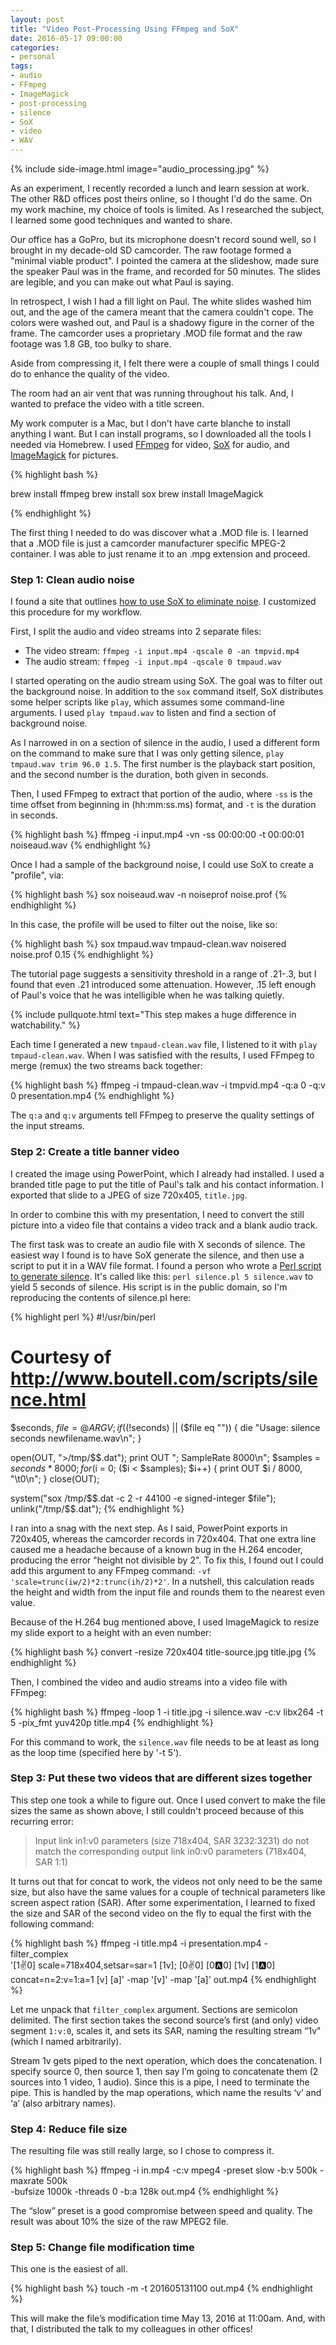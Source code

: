 ```yaml
---
layout: post
title: "Video Post-Processing Using FFmpeg and SoX"
date: 2016-05-17 09:00:00
categories:
- personal
tags:
- audio
- FFmpeg
- ImageMagick
- post-processing
- silence
- SoX
- video
- WAV
---
```


{% include side-image.html image="audio_processing.jpg" %}

As an experiment, I recently recorded a lunch and learn session at work. The
other R&D offices post theirs online, so I thought I'd do the same. On my work
machine, my choice of tools is limited. As I researched the subject, I learned
some good techniques and wanted to share.

Our office has a GoPro, but its microphone doesn't record sound well, so I
brought in my decade-old SD camcorder. The raw footage formed a "minimal viable
product". I pointed the camera at the slideshow, made sure the speaker Paul was
in the frame, and recorded for 50 minutes. The slides are legible, and you can
make out what Paul is saying.

In retrospect, I wish I had a fill light on Paul. The white slides washed him
out, and the age of the camera meant that the camera couldn't cope. The colors
were washed out, and Paul is a shadowy figure in the corner of the frame. The
camcorder uses a proprietary .MOD file format and the raw footage was 1.8 GB,
too bulky to share.

Aside from compressing it, I felt there were a couple of small things I could do
to enhance the quality of the video.

<!--more-->

The room had an air vent that was running
throughout his talk. And, I wanted to preface the video with a title screen.

My work computer is a Mac, but I don't have carte blanche to install anything I
want. But I can install programs, so I downloaded all the tools I needed via
Homebrew. I used [FFmpeg](https://ffmpeg.org) for video,
[SoX](http://sox.sourceforge.net) for audio,
and [ImageMagick](http://www.imagemagick.org) for pictures.

{% highlight bash %}

brew install ffmpeg
brew install sox
brew install ImageMagick

{% endhighlight %}

The first thing I needed to do was discover what a .MOD file is. I learned that
a .MOD file is just a camcorder manufacturer specific MPEG-2 container. I was
able to just rename it to an .mpg extension and proceed.

### Step 1: Clean audio noise

I found a site that outlines [how to use SoX to eliminate noise]( http://www.zoharbabin.com/how-to-do-noise-reduction-using-ffmpeg-and-sox/). I
customized this procedure for my workflow.

First, I split the audio and video streams into 2 separate files:

* The video stream: `ffmpeg -i input.mp4 -qscale 0 -an tmpvid.mp4`
* The audio stream: `ffmpeg -i input.mp4 -qscale 0 tmpaud.wav`

I started operating on the audio stream using SoX. The goal was to filter out
the background noise. In addition to the `sox` command itself, SoX distributes
some helper scripts like `play`, which assumes some command-line arguments. I
used `play tmpaud.wav` to listen and find a section of background noise.

As I narrowed in on a section of silence in the audio, I used a different form
on the command to make sure that I was only getting silence, `play tmpaud.wav
trim 96.0 1.5`. The first number is the playback start position, and the second
number is the duration, both given in seconds.

Then, I used FFmpeg to extract that portion of the audio, where `-ss` is the
time offset from beginning in (hh:mm:ss.ms) format, and `-t` is the duration in
seconds.

{% highlight bash %}
ffmpeg -i input.mp4 -vn -ss 00:00:00 -t 00:00:01 noiseaud.wav
{% endhighlight %}

Once I had a sample of the background noise, I could use SoX to create a
"profile", via:

{% highlight bash %}
sox noiseaud.wav -n noiseprof noise.prof
{% endhighlight %}

In this case, the profile will be used to filter out the noise, like so:

{% highlight bash %}
sox tmpaud.wav tmpaud-clean.wav noisered noise.prof 0.15
{% endhighlight %}

The tutorial page suggests a sensitivity threshold in a range of .21-.3, but I
found that even .21 introduced some attenuation. However, .15 left enough of
Paul's voice that he was intelligible when he was talking quietly.

{% include pullquote.html
text="This step makes a huge difference in watchability." %}

Each time I generated a new `tmpaud-clean.wav` file, I listened to it with
`play tmpaud-clean.wav`. When I was satisfied with the results, I used FFmpeg
to merge (remux) the two streams back together:

{% highlight bash %}
ffmpeg -i tmpaud-clean.wav -i tmpvid.mp4 -q:a 0 -q:v 0 presentation.mp4
{% endhighlight %}

The `q:a` and `q:v` arguments tell FFmpeg to preserve the quality settings of
the input streams.

### Step 2: Create a title banner video

I created the image using PowerPoint, which I already had installed. I used a
branded title page to put the title of Paul's talk and his contact information.
I exported that slide to a JPEG of size 720x405, `title.jpg`.

In order to combine this with my presentation, I need to convert the still
picture into a video file that contains a video track and a blank audio track.

The first task was to create an audio file with X seconds of silence. The
easiest way I found is to have SoX generate the silence, and then use a script
to put it in a WAV file format. I found a person who wrote a [Perl script to
generate silence](http://www.boutell.com/scripts/silence.html). It's called like
this: `perl silence.pl 5 silence.wav` to yield 5 seconds of silence. His script
is in the public domain, so I'm reproducing the contents of silence.pl here:

{% highlight perl %}
#!/usr/bin/perl
# Courtesy of http://www.boutell.com/scripts/silence.html

$seconds, $file = @ARGV;
if ((!$seconds) || ($file eq "")) {
  die "Usage: silence seconds newfilename.wav\n";
}

open(OUT, ">/tmp/$$.dat");
print OUT "; SampleRate 8000\n";
$samples = $seconds * 8000;
for ($i = 0; ($i < $samples); $i++) {
  print OUT $i / 8000, "\t0\n";
}
close(OUT);

system("sox /tmp/$$.dat -c 2 -r 44100 -e signed-integer $file");
unlink("/tmp/$$.dat");
{% endhighlight %}

I ran into a snag with the next step. As I said, PowerPoint exports in 720x405,
whereas the camcorder records in 720x404. That one extra line caused me a
headache because of a known bug in the H.264 encoder, producing the error
"height not divisible by 2". To fix this, I found out I could add this argument
to any FFmpeg command: `-vf 'scale=trunc(iw/2)*2:trunc(ih/2)*2'`. In a nutshell,
this calculation reads the height and width from the input file and rounds them
to the nearest even value.

Because of the H.264 bug mentioned above, I used ImageMagick to resize my slide
export to a height with an even number:

{% highlight bash %}
convert -resize 720x404 title-source.jpg title.jpg
{% endhighlight %}

Then, I combined the video and audio streams into a video file with FFmpeg:

{% highlight bash %}
ffmpeg -loop 1 -i title.jpg -i silence.wav -c:v libx264 -t 5 -pix_fmt yuv420p title.mp4
{% endhighlight  %}

For this command to work, the `silence.wav` file needs to be at least as long as
the loop time (specified here by '-t 5').

### Step 3: Put these two videos that are different sizes together

This step one took a while to figure out. Once I used convert to make the file
sizes the same as shown above, I still couldn't proceed because of this
recurring error:

> Input link in1:v0 parameters (size 718x404, SAR 3232:3231) do not match the
corresponding output link in0:v0 parameters (718x404, SAR 1:1)

It turns out that for concat to work, the videos not only need to be the same
size, but also have the same values for a couple of technical parameters like
screen aspect ration (SAR). After some experimentation, I learned to fixed the
size and SAR of the second video on the fly to equal the first with the
following command:

{% highlight bash %}
ffmpeg -i title.mp4 -i presentation.mp4 -filter_complex \
'[1:v:0] scale=718x404,setsar=sar=1 [1v]; [0:v:0] [0:a:0] [1v] [1:a:0] \
concat=n=2:v=1:a=1 [v] [a]' -map '[v]' -map '[a]' out.mp4
{% endhighlight %}

Let me unpack that `filter_complex` argument. Sections are semicolon delimited.
The first section takes the second source’s first (and only) video segment
`1:v:0`, scales it, and sets its SAR, naming the resulting stream “1v"
(which I named arbitrarily).

Stream 1v gets piped to the next operation, which does the concatenation. I
specify source 0, then source 1, then say I’m going to concatenate them (2
sources into 1 video, 1 audio). Since this is a pipe, I need to terminate the
pipe. This is handled by the map operations, which name the results ‘v’ and ‘a’
(also arbitrary names).

### Step 4: Reduce file size

The resulting file was still really large, so I chose to compress it.

{% highlight bash %}
ffmpeg -i in.mp4 -c:v mpeg4 -preset slow -b:v 500k -maxrate 500k \
-bufsize 1000k -threads 0 -b:a 128k out.mp4
{% endhighlight %}

The “slow” preset is a good compromise between speed and quality. The result was
about 10% the size of the raw MPEG2 file.

### Step 5: Change file modification time

This one is the easiest of all.

{% highlight bash %}
touch -m -t 201605131100 out.mp4
{% endhighlight %}

This will make the file’s modification time May 13, 2016 at 11:00am. And, with
that, I distributed the talk to my colleagues in other offices!
